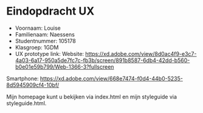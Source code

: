 # Eindopdracht UX

- Voornaam: Louise 
- Familienaam: Naessens
- Studentnummer: 105178
- Klasgroep: 1GDM
- UX prototype link:
Website:
https://xd.adobe.com/view/8d0ac4f9-e3c7-4a03-6a17-950a5de7fc7c-fb3b/screen/891b8587-6db4-42dd-b560-b0e01e59b799/Web-1366-3?fullscreen

Smartphone:
https://xd.adobe.com/view/668e7474-f0d4-44b0-5235-8d5945909cf4-10bf/

Mijn homepage kunt u bekijken via index.html en mijn styleguide via styleguide.html.

